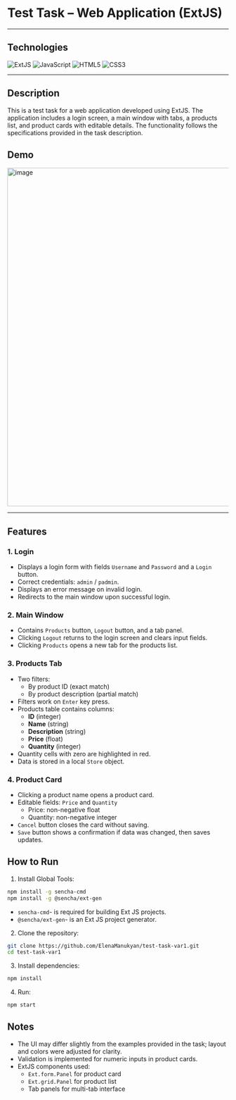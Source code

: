 # Test Task – Web Application (ExtJS)
---

## Technologies  
![ExtJS](https://img.shields.io/badge/ExtJS-6.0.0-0078D7?style=for-the-badge&logo=extjs&logoColor=white)
![JavaScript](https://img.shields.io/badge/JavaScript-ES6-F7DF1E?style=for-the-badge&logo=javascript&logoColor=black)
![HTML5](https://img.shields.io/badge/HTML5-E34F26?style=for-the-badge&logo=html5&logoColor=white)
![CSS3](https://img.shields.io/badge/CSS3-1572B6?style=for-the-badge&logo=css3&logoColor=white)

---
## Description
This is a test task for a web application developed using ExtJS. The application includes a login screen, a main window with tabs, a products list, and product cards with editable details. The functionality follows the specifications provided in the task description.

## Demo
<img width="1920" height="769" alt="image" src="https://github.com/user-attachments/assets/70a7b920-2d8d-4dba-ba5d-908f73ac8db1" />
  
---

## Features

### 1. Login
- Displays a login form with fields `Username` and `Password` and a `Login` button.
- Correct credentials: `admin` / `padmin`.
- Displays an error message on invalid login.
- Redirects to the main window upon successful login.

### 2. Main Window
- Contains `Products` button, `Logout` button, and a tab panel.
- Clicking `Logout` returns to the login screen and clears input fields.
- Clicking `Products` opens a new tab for the products list.

### 3. Products Tab
- Two filters:
  - By product ID (exact match)
  - By product description (partial match)
- Filters work on `Enter` key press.
- Products table contains columns:
  - **ID** (integer)  
  - **Name** (string)  
  - **Description** (string)  
  - **Price** (float)  
  - **Quantity** (integer)  
- Quantity cells with zero are highlighted in red.
- Data is stored in a local `Store` object.

### 4. Product Card
- Clicking a product name opens a product card.
- Editable fields: `Price` and `Quantity`
  - Price: non-negative float
  - Quantity: non-negative integer
- `Cancel` button closes the card without saving.
- `Save` button shows a confirmation if data was changed, then saves updates.
  
## How to Run
1. Install Global Tools:
```bash
npm install -g sencha-cmd
npm install -g @sencha/ext-gen
```
- ```sencha-cmd```- is required for building Ext JS projects.
- ```@sencha/ext-gen```- is an Ext JS project generator.
2. Clone the repository:  
```bash
git clone https://github.com/ElenaManukyan/test-task-var1.git
cd test-task-var1
```
3. Install dependencies:
```bash
npm install
```
4. Run:
```bash
npm start
```

## Notes
- The UI may differ slightly from the examples provided in the task; layout and colors were adjusted for clarity.
- Validation is implemented for numeric inputs in product cards.
- ExtJS components used:
  - ```Ext.form.Panel``` for product card
  - ```Ext.grid.Panel``` for product list
  - Tab panels for multi-tab interface
